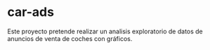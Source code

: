 # car-ads
Este proyecto pretende realizar un analisis exploratorio de datos de anuncios de venta de coches con gráficos.
